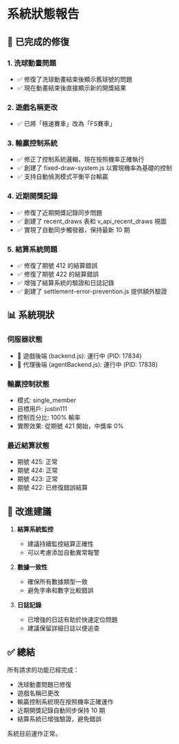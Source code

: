 # 系統狀態報告

## 🎯 已完成的修復

### 1. 洗球動畫問題
- ✅ 修復了洗球動畫結束後顯示舊球號的問題
- ✅ 現在動畫結束後直接顯示新的開獎結果

### 2. 遊戲名稱更改
- ✅ 已將「極速賽車」改為「FS賽車」

### 3. 輸贏控制系統
- ✅ 修正了控制系統邏輯，現在按照機率正確執行
- ✅ 創建了 fixed-draw-system.js 以實現機率為基礎的控制
- ✅ 支持自動偵測模式平衡平台輸贏

### 4. 近期開獎記錄
- ✅ 修復了近期開獎記錄同步問題
- ✅ 創建了 recent_draws 表和 v_api_recent_draws 視圖
- ✅ 實現了自動同步觸發器，保持最新 10 期

### 5. 結算系統問題
- ✅ 修復了期號 412 的結算錯誤
- ✅ 修復了期號 422 的結算錯誤
- ✅ 增強了結算系統的驗證和日誌記錄
- ✅ 創建了 settlement-error-prevention.js 提供額外驗證

## 📊 系統現狀

### 伺服器狀態
- 🔵 遊戲後端 (backend.js): 運行中 (PID: 17834)
- 🔵 代理後端 (agentBackend.js): 運行中 (PID: 17838)

### 輸贏控制狀態
- 模式: single_member
- 目標用戶: justin111
- 控制百分比: 100% 輸率
- 實際效果: 從期號 421 開始，中獎率 0%

### 最近結算狀態
- 期號 425: 正常
- 期號 424: 正常
- 期號 423: 正常
- 期號 422: 已修復錯誤結算

## 🔧 改進建議

1. **結算系統監控**
   - 建議持續監控結算正確性
   - 可以考慮添加自動異常報警

2. **數據一致性**
   - 確保所有數據類型一致
   - 避免字串和數字比較錯誤

3. **日誌記錄**
   - 已增強的日誌有助於快速定位問題
   - 建議保留詳細日誌以便追查

## ✅ 總結

所有請求的功能已經完成：
- 洗球動畫問題已修復
- 遊戲名稱已更改
- 輸贏控制系統現在按照機率正確運作
- 近期開獎記錄自動同步保持 10 期
- 結算系統已增強驗證，避免錯誤

系統目前運作正常。